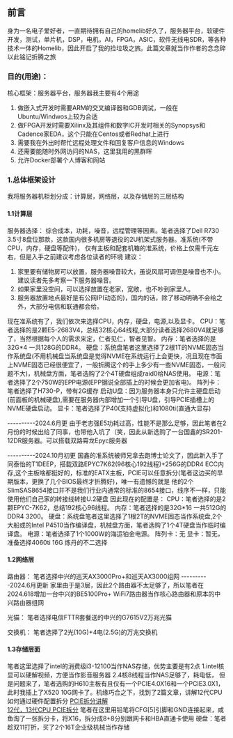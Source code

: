 ## 前言
身为一名电子爱好者，一直期待拥有自己的homelib好久了，服务器平台，软硬件开发，测试，单片机，DSP，电机，AI，FPGA，ASIC，软件无线电SDR，等各种技术一体的Homelib，因此开启了我的捡垃圾之旅。此篇文章就当作作者的念念碎以此铭记折腾之旅

### 目的(用途)：
核心框架：服务器平台，服务器我主要有4个用途
1. 做嵌入式开发时需要ARM的交叉编译器和GDB调试，一般在Ubuntu/Windwos上较为合适
2. 做FPGA开发时需要Xilinx及其组件和数字IC开发时相关的Synopsys和Cadence家EDA，这个只能在Centos或者Redhat上进行
3. 需要我在外出时帮忙远程处理文件和回复客户信息的Windows
4. 还需要能随时外网访问的NAS，这里我用的黑群晖
5. 允许Docker部署个人博客和网站

### 1.总体框架设计
我将服务器机柜划分成：计算层，网络层，以及存储层的三层结构

#### 1.1计算层
服务器选择：
综合成本，功耗，噪音，远程管理等因素。笔者选择了Dell R730 3.5寸8盘位那款，这款国内很多机房等退役的2U机架式服务器。准系统(不带CPU，内存，硬盘等配件)，
仅有主板和配套机箱的准系统，价格上仅需千元左右，但是入手之前建议考虑各位读者的环境
 建议：
1. 家里要有储物房可以放置，服务器噪音较大，虽说风扇可调但是噪音也不小。建议读者先多考察一下服务器噪音。
2. 如果家里没空间，可以选择放置在老家，宽敞，也不吵到家里人。
3. 服务器放置地点最好是有公网IP(动态的)，国内的话，除了移动明确不会给之外，大部分电信和联通都会给。

现在准系统有了，我们依次来选择CPU，内存，硬盘，电源,以及显卡。
CPU：笔者选择的是2颗E5-2683V4，总结32核心64线程,大部分读者选择2680V4就足够了，当然根据每个人的需求来定，仁者见仁，智者见智。
内存：笔者选择的是32G*4 一共128G的DDR4。
硬盘：系统盘笔者这里选择了2根1T的NVME固态当作系统盘(不用机械盘当系统盘是觉得NVME在系统运行上会更快，况且现在市面上NVME固态已经很便宜了，一般折腾这个的手上多少有一些NVME固态，一般问题不大)，机械盘方面，笔者选购了2个4T硬盘组成raid0给NAS使用。
电源：笔者选择了2个750W的EPP电源(EPP据说全部插上的时候会更加省电)。
阵列卡：笔者选择了H730-P，带有2G缓存
启动U盘：因为服务器本身只允许主硬盘启动(前面板的机械硬盘),需要在服务器内部增加一个引导U盘，引导PCIE插槽上的NVME硬盘启动。
显卡：笔者选择了P40(支持虚拟化)和1080ti(直通大显存)

----------2024.6月更
由于老志强E5功耗过高，性能不是那么足够，因此笔者在2月份的时候出给了同事，也带他入坑了（笑，因此从新选购了一台国鑫的SR201-12DR服务器。可以搭载双路霄龙Epyc服务器

----------2024.10月初更
国鑫的准系统被师兄拿去跑博士论文了，因此新入手了同泰怡的T1DEEP，搭载双路EPYC7K62(96核心192线程)+256G的DDR4 ECC内存,这个主板啥都挺好的，标准的EATX主板，PCIE可以任意拆分(笔者这边买的早期版本，更换了几个BIOS最终才折腾好)，唯一有遗憾的就是
他的2个SlimSAS8654接口并不是我们行业内通常的标准的8654接口，线序不一样，只能使用他们自己家的转接线转接U.2硬盘
因此现在的配置是：
CPU：笔者选择的是2颗EPYC-7K62，总结192核心96线程。
内存：笔者选择的是32G*16 一共512G的DDR4 3200。
硬盘：系统盘笔者这里选择了1根2T的NVME固态当作系统盘,2个大船或的Intel P4510当作编译盘，机械盘方面，笔者选购了1个4T硬盘当作临时编译盘。
电源：笔者选择了1个1000W的海运铂金电源。
阵列卡：无
显卡：暂无，准备选择4060ti 16G 炼丹的不二选择


#### 1.2网络层
路由器：
    笔者选择中兴的巡天AX3000Pro+和巡天AX3000组网
----------2024.6月更新
    家里由于是3层，因此2个路由器不太足够了，所以笔者在2024.618增加一台中兴的BE5100Pro+ WiFi7路由器当作核心路由器和原本的中兴路由器组网

光猫：
    笔者选择电信FTTR套餐送的中兴的G7615V2万兆光猫

交换机：
    笔者选择了2光(10G)+4电(2.5G)的万兆交换机


#### 1.3存储层面
笔者这里选择了intel的消费级i3-12100当作NAS存储，优势主要是有2点
    1.intel核显可以硬解视频，方便当作影音服务器
    2.4核8线程当作NAS足够了，耗电低，
但是问题来了，笔者选购的H610主板有且仅有一个PCIE4.0X16和一个PCIE3.0X1，此时我插上了X520 10G网卡了。机缘巧合之下，找到了2篇文章，讲解12代CPU如何通过硬件配置拆分
[PCIE拆分讲解](https://www.bilibili.com/read/cv15596863/)  
[12代，13代CPU PCIE拆分](https://www.bilibili.com/read/cv16530665/?spm_id_from=333.999.0.0)
笔者在这里用铅笔将CFG[5]引脚和GND连接起来，咸鱼淘了一张拆分卡，将X16，拆分成8+8分别跟网卡和HBA直通卡使用
硬盘：笔者趁双11打折，买了2个16T企业级机械当作存储
